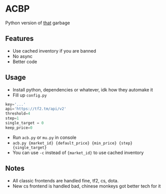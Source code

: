 # ACBP
 Python version of [that]("https://github.com/ExtevaXT/AntiCounterBot") garbage

## Features

- Use cached inventory if you are banned
- No async
- Better code

## Usage
- Install python, dependencies or whatever, idk how they automake it 
- Fill up `config.py`

```python
key='...'
api='https://tf2.tm/api/v2'
threshold=4
step=1
single_target = 0
keep_price=0
```

- Run `acb.py` or `mu.py` in console
- `acb.py {market_id} {default_price} {min_price} {step} {single_target}`
- You can use `-c` instead of `{market_id}` to use cached inventory

## Notes
- All classic frontends are handled fine, tf2, cs, dota.
- New cs frontend is handled bad, chinese monkeys got better tech for it
